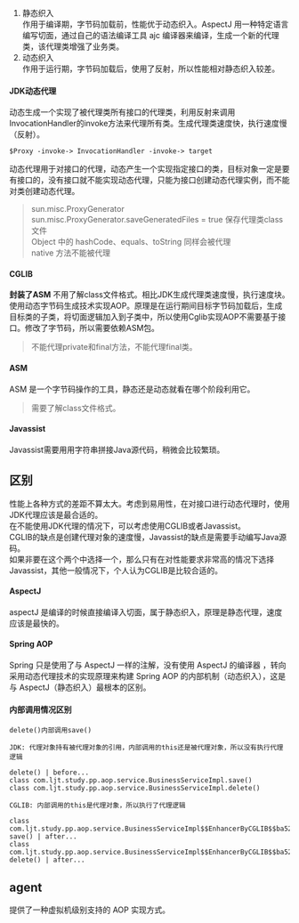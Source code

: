 1. 静态织入  
作用于编译期，字节码加载前，性能优于动态织入。AspectJ 用一种特定语言编写切面，通过自己的语法编译工具 ajc 编译器来编译，生成一个新的代理类，该代理类增强了业务类。
2. 动态织入  
作用于运行期，字节码加载后，使用了反射，所以性能相对静态织入较差。
#### JDK动态代理
动态生成一个实现了被代理类所有接口的代理类，利用反射来调用InvocationHandler的invoke方法来代理所有类。生成代理类速度快，执行速度慢（反射）。
```
$Proxy -invoke-> InvocationHandler -invoke-> target
```
动态代理用于对接口的代理，动态产生一个实现指定接口的类，目标对象一定是要有接口的，没有接口就不能实现动态代理，只能为接口创建动态代理实例，而不能对类创建动态代理。
> sun.misc.ProxyGenerator  
> sun.misc.ProxyGenerator.saveGeneratedFiles = true 保存代理类class文件  
> Object 中的 hashCode、equals、toString 同样会被代理  
> native 方法不能被代理
#### CGLIB
**封装了ASM** 不用了解class文件格式。相比JDK生成代理类速度慢，执行速度块。  
 使用动态字节码生成技术实现AOP。原理是在运行期间目标字节码加载后，生成目标类的子类，将切面逻辑加入到子类中，所以使用Cglib实现AOP不需要基于接口。修改了字节码，所以需要依赖ASM包。
 > 不能代理private和final方法，不能代理final类。
#### ASM
ASM 是一个字节码操作的工具，静态还是动态就看在哪个阶段利用它。
> 需要了解class文件格式。
#### Javassist
Javassist需要用用字符串拼接Java源代码，稍微会比较繁琐。

## 区别
性能上各种方式的差距不算太大。考虑到易用性，在对接口进行动态代理时，使用JDK代理应该是最合适的。  
在不能使用JDK代理的情况下，可以考虑使用CGLIB或者Javassist。  
CGLIB的缺点是创建代理对象的速度慢，Javassist的缺点是需要手动编写Java源码。  
如果非要在这个两个中选择一个，那么只有在对性能要求非常高的情况下选择Javassist，其他一般情况下，个人认为CGLIB是比较合适的。
#### AspectJ
aspectJ 是编译的时候直接编译入切面，属于静态织入，原理是静态代理，速度应该是最快的。
#### Spring AOP
Spring 只是使用了与 AspectJ 一样的注解，没有使用 AspectJ 的编译器 ，转向采用动态代理技术的实现原理来构建 Spring AOP 的内部机制（动态织入），这是与 AspectJ（静态织入）最根本的区别。

#### 内部调用情况区别
```
delete()内部调用save()

JDK: 代理对象持有被代理对象的引用，内部调用的this还是被代理对象，所以没有执行代理逻辑

delete() | before...
class com.ljt.study.pp.aop.service.BusinessServiceImpl.save()
class com.ljt.study.pp.aop.service.BusinessServiceImpl.delete()

CGLIB: 内部调用的this是代理对象，所以执行了代理逻辑

class com.ljt.study.pp.aop.service.BusinessServiceImpl$$EnhancerByCGLIB$$ba527248.save()
save() | after...
class com.ljt.study.pp.aop.service.BusinessServiceImpl$$EnhancerByCGLIB$$ba527248.delete()
delete() | after...
```

## agent
提供了一种虚拟机级别支持的 AOP 实现方式。

